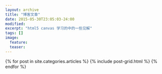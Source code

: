 ```yaml
---
layout: archive
title: "博客文章"
date: 2015-05-30T23:05:03-24:00
modified:
excerpt: "html5 canvas 学习的中的一些见解"
tags: []
image:
  feature:
  teaser:
---
```


<div class="tiles">
{% for post in site.categories.articles %}
  {% include post-grid.html %}
{% endfor %}
</div><!-- /.tiles -->